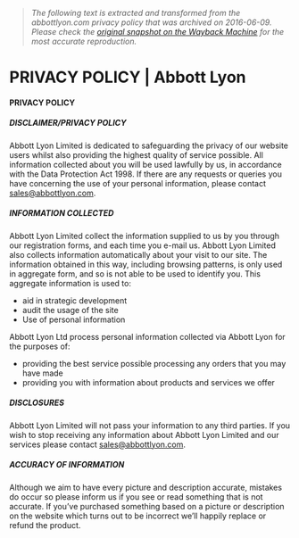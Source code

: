 > *The following text is extracted and transformed from the abbottlyon.com privacy policy that was archived on 2016-06-09. Please check the [original snapshot on the Wayback Machine](https://web.archive.org/web/20160609223814id_/http%3A//www.abbottlyon.com/privacy-policy) for the most accurate reproduction.*

# PRIVACY POLICY | Abbott Lyon

#### PRIVACY POLICY

##### DISCLAIMER/PRIVACY POLICY

Abbott Lyon Limited is dedicated to safeguarding the privacy of our website users whilst also providing the highest quality of service possible. All information collected about you will be used lawfully by us, in accordance with the Data Protection Act 1998. If there are any requests or queries you have concerning the use of your personal information, please contact sales@abbottlyon.com.

##### INFORMATION COLLECTED

Abbott Lyon Limited collect the information supplied to us by you through our registration forms, and each time you e-mail us. Abbott Lyon Limited also collects information automatically about your visit to our site. The information obtained in this way, including browsing patterns, is only used in aggregate form, and so is not able to be used to identify you. This aggregate information is used to:

  * aid in strategic development
  * audit the usage of the site
  * Use of personal information



Abbott Lyon Ltd process personal information collected via Abbott Lyon for the purposes of:

  * providing the best service possible processing any orders that you may have made
  * providing you with information about products and services we offer



##### DISCLOSURES

Abbott Lyon Limited will not pass your information to any third parties. If you wish to stop receiving any information about Abbott Lyon Limited and our services please contact sales@abbottlyon.com.

##### ACCURACY OF INFORMATION

Although we aim to have every picture and description accurate, mistakes do occur so please inform us if you see or read something that is not accurate. If you’ve purchased something based on a picture or description on the website which turns out to be incorrect we’ll happily replace or refund the product.
